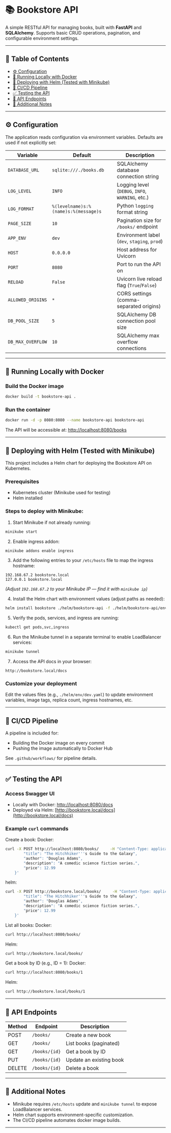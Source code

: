 # 📚 Bookstore API

A simple RESTful API for managing books, built with **FastAPI** and **SQLAlchemy**. Supports basic CRUD operations, pagination, and configurable environment settings.

---

## 📑 Table of Contents

- [⚙️ Configuration](#️-configuration)
- [🐳 Running Locally with Docker](#-running-locally-with-docker)
- [🎯 Deploying with Helm (Tested with Minikube)](#-deploying-with-helm-tested-with-minikube)
- [🚀 CI/CD Pipeline](#-cicd-pipeline)
- [✅ Testing the API](#-testing-the-api)
- [🧾 API Endpoints](#-api-endpoints)
- [📝 Additional Notes](#-additional-notes)

---

## ⚙️ Configuration

The application reads configuration via environment variables. Defaults are used if not explicitly set:

| Variable          | Default                                  | Description                                                      |
|-------------------|------------------------------------------|------------------------------------------------------------------|
| `DATABASE_URL`    | `sqlite:///./books.db`                   | SQLAlchemy database connection string                            |
| `LOG_LEVEL`       | `INFO`                                   | Logging level (`DEBUG`, `INFO`, `WARNING`, etc.)                 |
| `LOG_FORMAT`      | `%(levelname)s:%(name)s:%(message)s`     | Python `logging` format string                                   |
| `PAGE_SIZE`       | `10`                                     | Pagination size for `/books/` endpoint                           |
| `APP_ENV`         | `dev`                                    | Environment label (`dev`, `staging`, `prod`)                     |
| `HOST`            | `0.0.0.0`                                | Host address for Uvicorn                                         |
| `PORT`            | `8080`                                   | Port to run the API on                                           |
| `RELOAD`          | `False`                                  | Uvicorn live reload flag (`True`/`False`)                        |
| `ALLOWED_ORIGINS` | `*`                                      | CORS settings (comma-separated origins)                          |
| `DB_POOL_SIZE`    | `5`                                      | SQLAlchemy DB connection pool size                               |
| `DB_MAX_OVERFLOW` | `10`                                     | SQLAlchemy max overflow connections                              |

---

## 🐳 Running Locally with Docker

### Build the Docker image

```bash
docker build -t bookstore-api .
```

### Run the container

```bash
docker run -d -p 8080:8080 --name bookstore-api bookstore-api
```

The API will be accessible at: [http://localhost:8080/books](http://localhost:8080/books)

---

## 🎯 Deploying with Helm (Tested with Minikube)

This project includes a Helm chart for deploying the Bookstore API on Kubernetes.

### Prerequisites

- Kubernetes cluster (Minikube used for testing)
- Helm installed

### Steps to deploy with Minikube:

1. Start Minikube if not already running:

```bash
minikube start
```

2. Enable ingress addon:

```bash
minikube addons enable ingress
```

3. Add the following entries to your `/etc/hosts` file to map the ingress hostname:

```
192.168.67.2 bookstore.local
127.0.0.1 bookstore.local
```

*(Adjust `192.168.67.2` to your Minikube IP — find it with `minikube ip`)*

4. Install the Helm chart with environment values (adjust paths as needed):

```bash
helm install bookstore ./helm/bookstore-api -f ./helm/bookstore-api/env/dev.yaml
```

5. Verify the pods, services, and ingress are running:

```bash
kubectl get pods,svc,ingress
```

6. Run the Minikube tunnel in a separate terminal to enable LoadBalancer services:

```bash
minikube tunnel
```

7. Access the API docs in your browser:

```
http://bookstore.local/docs
```

### Customize your deployment

Edit the values files (e.g., `./helm/env/dev.yaml`) to update environment variables, image tags, replica count, ingress hostnames, etc.

---

## 🚀 CI/CD Pipeline

A pipeline is included for:

- Building the Docker image on every commit
- Pushing the image automatically to Docker Hub

See `.github/workflows/` for pipeline details.

---

## ✅ Testing the API

### Access Swagger UI

- Locally with Docker: [http://localhost:8080/docs](http://localhost:8080/docs)
- Deployed via Helm: [http://bookstore.local/docs](http://bookstore.local/docs)

### Example `curl` commands

Create a book:
Docker:
```bash
curl -X POST http://localhost:8080/books/     -H "Content-Type: application/json"     -d '{
        "title": "The Hitchhiker'''s Guide to the Galaxy",
        "author": "Douglas Adams",
        "description": "A comedic science fiction series.",
        "price": 12.99
    }'
```
helm:
```bash
curl -X POST http://bookstore.local/books/     -H "Content-Type: application/json"     -d '{
        "title": "The Hitchhiker'''s Guide to the Galaxy",
        "author": "Douglas Adams",
        "description": "A comedic science fiction series.",
        "price": 12.99
    }'
```

List all books:
Docker:
```bash
curl http://localhost:8080/books/
```
Helm:
```bash
curl http://bookstore.local/books/
```

Get a book by ID (e.g., ID = 1):
Docker:
```bash
curl http://localhost:8080/books/1
```
Helm:
```bash
curl http://bookstore.local/books/1
```

---

## 🧾 API Endpoints

| Method | Endpoint          | Description              |
|--------|-------------------|--------------------------|
| POST   | `/books/`         | Create a new book        |
| GET    | `/books/`         | List books (paginated)   |
| GET    | `/books/{id}`     | Get a book by ID         |
| PUT    | `/books/{id}`     | Update an existing book  |
| DELETE | `/books/{id}`     | Delete a book            |

---

## 📝 Additional Notes

- Minikube requires `/etc/hosts` update and `minikube tunnel` to expose LoadBalancer services.
- Helm chart supports environment-specific customization.
- The CI/CD pipeline automates docker image builds.

---
